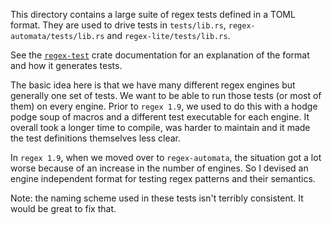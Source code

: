 This directory contains a large suite of regex tests defined in a TOML format.
They are used to drive tests in `tests/lib.rs`, `regex-automata/tests/lib.rs`
and `regex-lite/tests/lib.rs`.

See the [`regex-test`][regex-test] crate documentation for an explanation of
the format and how it generates tests.

The basic idea here is that we have many different regex engines but generally
one set of tests. We want to be able to run those tests (or most of them) on
every engine. Prior to `regex 1.9`, we used to do this with a hodge podge soup
of macros and a different test executable for each engine. It overall took a
longer time to compile, was harder to maintain and it made the test definitions
themselves less clear.

In `regex 1.9`, when we moved over to `regex-automata`, the situation got a lot
worse because of an increase in the number of engines. So I devised an engine
independent format for testing regex patterns and their semantics.

Note: the naming scheme used in these tests isn't terribly consistent. It would
be great to fix that.

[regex-test]: https://docs.rs/regex-test
